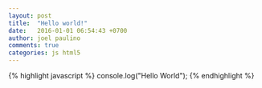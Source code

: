 ```yaml
---
layout: post
title:  "Hello world!"
date:   2016-01-01 06:54:43 +0700
author: joel paulino
comments: true
categories: js html5
---
```



{% highlight javascript %}
console.log("Hello World");
{% endhighlight %}

